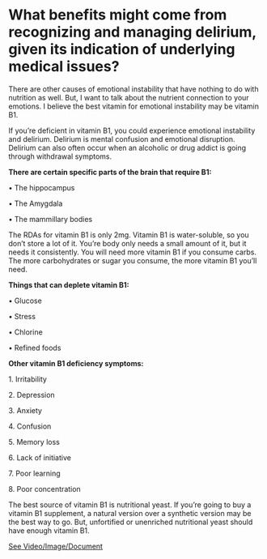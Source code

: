 # What benefits might come from recognizing and managing delirium, given its indication of underlying medical issues?

There are other causes of emotional instability that have nothing to do with nutrition as well. But, I want to talk about the nutrient connection to your emotions. I believe the best vitamin for emotional instability may be vitamin B1. 

If you’re deficient in vitamin B1, you could experience emotional instability and delirium. Delirium is mental confusion and emotional disruption. Delirium can also often occur when an alcoholic or drug addict is going through withdrawal symptoms. 

**There are certain specific parts of the brain that require B1:**

• The hippocampus 

• The Amygdala

• The mammillary bodies

The RDAs for vitamin B1 is only 2mg. Vitamin B1 is water-soluble, so you don’t store a lot of it. You’re body only needs a small amount of it, but it needs it consistently. You will need more vitamin B1 if you consume carbs. The more carbohydrates or sugar you consume, the more vitamin B1 you’ll need.

**Things that can deplete vitamin B1:**

• Glucose 

• Stress

• Chlorine 

• Refined foods

**Other vitamin B1 deficiency symptoms:**

1\. Irritability 

2\. Depression 

3\. Anxiety 

4\. Confusion

5\. Memory loss

6\. Lack of initiative 

7\. Poor learning 

8\. Poor concentration 

The best source of vitamin B1 is nutritional yeast. If you’re going to buy a vitamin B1 supplement, a natural version over a synthetic version may be the best way to go. But, unfortified or unenriched nutritional yeast should have enough vitamin B1. 

 [See Video/Image/Document](https://hls-player.drberg.com/asset?path=migrated-assets/best-vitamin-for-emotional-instability-vitamin-b1-delirium-drberg)